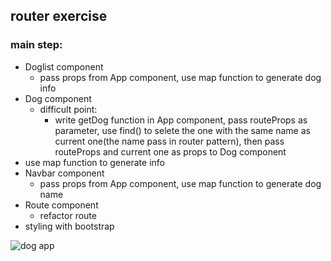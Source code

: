 ## router exercise

### main step:

- Doglist component
  - pass props from App component, use map function to generate dog info
- Dog component
  - difficult point:
    - write getDog function in App component, pass routeProps as parameter, use find() to selete the one with the same name as current one(the name pass in router pattern), then pass routeProps and current one as props to Dog component
- use map function to generate info
- Navbar component
  - pass props from App component, use map function to generate dog name
- Route component
  - refactor route
- styling with bootstrap

![dog app](https://github.com/xiaomingfu/dog_app_router_exercise/blob/master/src/dog-router-exercise.gif)
